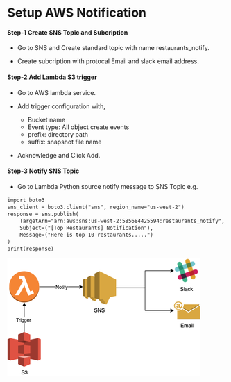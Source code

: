 # Setup AWS Notification

#### Step-1 Create SNS Topic and Subcription

* Go to SNS and Create standard topic with name restaurants_notify.

* Create subcription with protocal Email and slack email address.

#### Step-2 Add Lambda S3 trigger

* Go to AWS lambda service.

* Add trigger configuration with,
  * Bucket name
  * Event type: All object create events
  * prefix: directory path
  * suffix: snapshot file name

* Acknowledge and Click Add.

#### Step-3 Notify SNS Topic

* Go to Lambda Python source notify message to SNS Topic e.g.
```
import boto3
sns_client = boto3.client("sns", region_name="us-west-2")
response = sns.publish(
    TargetArn="arn:aws:sns:us-west-2:585684425594:restaurants_notify",
    Subject=("[Top Restaurants] Notification"),
    Message=("Here is top 10 restaurants.....")
)
print(response)
```


![AWS](https://raw.githubusercontent.com/venkatprasad33/govtechassessment/main/awsnotification/aws_workflow.png)